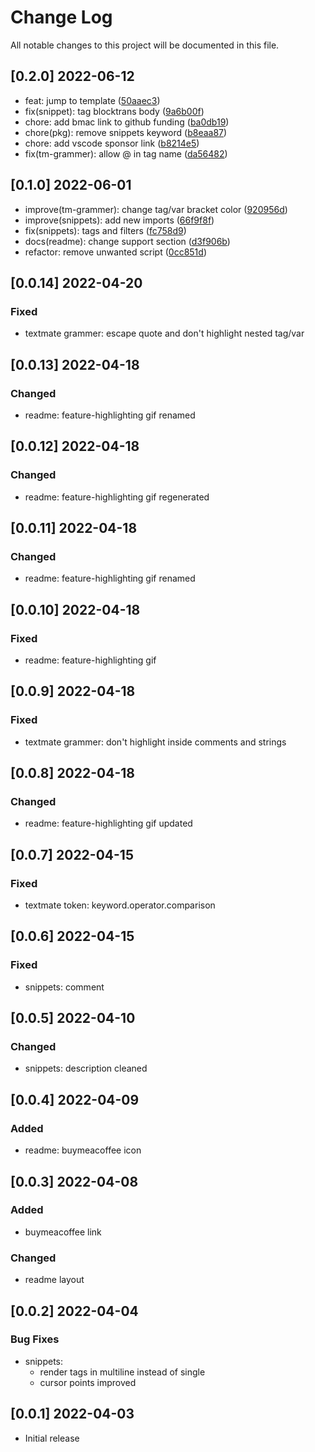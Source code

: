 # Change Log

All notable changes to this project will be documented in this file.

## [0.2.0] 2022-06-12

- feat: jump to template ([50aaec3](https://github.com/devmahdi404/code-django/commit/50aaec33b603630cf0d54231e8d995d1cb0d4833))
- fix(snippet): tag blocktrans body ([9a6b00f](https://github.com/devmahdi404/code-django/commit/9a6b00f92a0aa596b5158d77b9d0045f43d52a1c))
- chore: add bmac link to github funding ([ba0db19](https://github.com/devmahdi404/code-django/commit/ba0db19b8b399c946b586df29261f74989a99ed2))
- chore(pkg): remove snippets keyword ([b8eaa87](https://github.com/devmahdi404/code-django/commit/b8eaa8762dac17068665537b4d2fb469bcab2edf))
- chore: add vscode sponsor link ([b8214e5](https://github.com/devmahdi404/code-django/commit/b8214e532b5220754f7b4e0983142063c8af735a))
- fix(tm-grammer): allow @ in tag name ([da56482](https://github.com/devmahdi404/code-django/commit/da564828e9c0ac905d2267e62b5219c50e58a253))

## [0.1.0] 2022-06-01

- improve(tm-grammer): change tag/var bracket color ([920956d](https://github.com/devmahdi404/code-django/commit/920956d16709a59ec63239c1ecb78100bb0fbaf9))
- improve(snippets): add new imports ([66f9f8f](https://github.com/devmahdi404/code-django/commit/66f9f8fba493015a8ce00aaa8a403b437185b4f0))
- fix(snippets): tags and filters ([fc758d9](https://github.com/devmahdi404/code-django/commit/fc758d9aa22792c4c8339ec15c0f2183cc9d7d55))
- docs(readme): change support section ([d3f906b](https://github.com/devmahdi404/code-django/commit/d3f906b6efba9636badce3fd667cf1a535988877))
- refactor: remove unwanted script ([0cc851d](https://github.com/devmahdi404/code-django/commit/0cc851d11c1db5264b9e91fc79debb7d10c38c20))

## [0.0.14] 2022-04-20

### Fixed

- textmate grammer: escape quote and don't highlight nested tag/var

## [0.0.13] 2022-04-18

### Changed

- readme: feature-highlighting gif renamed

## [0.0.12] 2022-04-18

### Changed

- readme: feature-highlighting gif regenerated

## [0.0.11] 2022-04-18

### Changed

- readme: feature-highlighting gif renamed

## [0.0.10] 2022-04-18

### Fixed

- readme: feature-highlighting gif

## [0.0.9] 2022-04-18

### Fixed

- textmate grammer: don't highlight inside comments and strings

## [0.0.8] 2022-04-18

### Changed

- readme: feature-highlighting gif updated

## [0.0.7] 2022-04-15

### Fixed

- textmate token: keyword.operator.comparison

## [0.0.6] 2022-04-15

### Fixed

- snippets: comment

## [0.0.5] 2022-04-10

### Changed

- snippets: description cleaned

## [0.0.4] 2022-04-09

### Added

- readme: buymeacoffee icon

## [0.0.3] 2022-04-08

### Added

- buymeacoffee link

### Changed

- readme layout

## [0.0.2] 2022-04-04

### Bug Fixes

- snippets:
  - render tags in multiline instead of single
  - cursor points improved

## [0.0.1] 2022-04-03

- Initial release
